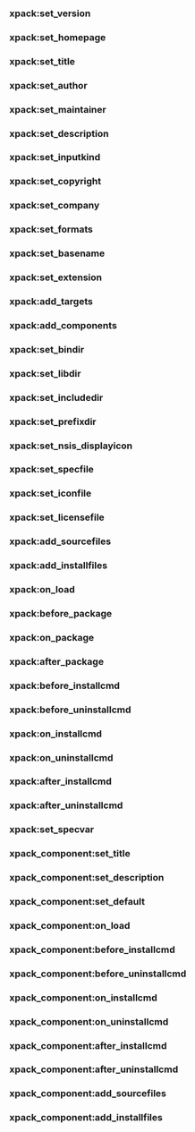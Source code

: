 
### xpack:set_version
### xpack:set_homepage
### xpack:set_title
### xpack:set_author
### xpack:set_maintainer
### xpack:set_description
### xpack:set_inputkind
### xpack:set_copyright
### xpack:set_company
### xpack:set_formats
### xpack:set_basename
### xpack:set_extension
### xpack:add_targets
### xpack:add_components
### xpack:set_bindir
### xpack:set_libdir
### xpack:set_includedir
### xpack:set_prefixdir
### xpack:set_nsis_displayicon
### xpack:set_specfile
### xpack:set_iconfile
### xpack:set_licensefile
### xpack:add_sourcefiles
### xpack:add_installfiles
### xpack:on_load
### xpack:before_package
### xpack:on_package
### xpack:after_package
### xpack:before_installcmd
### xpack:before_uninstallcmd
### xpack:on_installcmd
### xpack:on_uninstallcmd
### xpack:after_installcmd
### xpack:after_uninstallcmd
### xpack:set_specvar
### xpack_component:set_title
### xpack_component:set_description
### xpack_component:set_default
### xpack_component:on_load
### xpack_component:before_installcmd
### xpack_component:before_uninstallcmd
### xpack_component:on_installcmd
### xpack_component:on_uninstallcmd
### xpack_component:after_installcmd
### xpack_component:after_uninstallcmd
### xpack_component:add_sourcefiles
### xpack_component:add_installfiles

